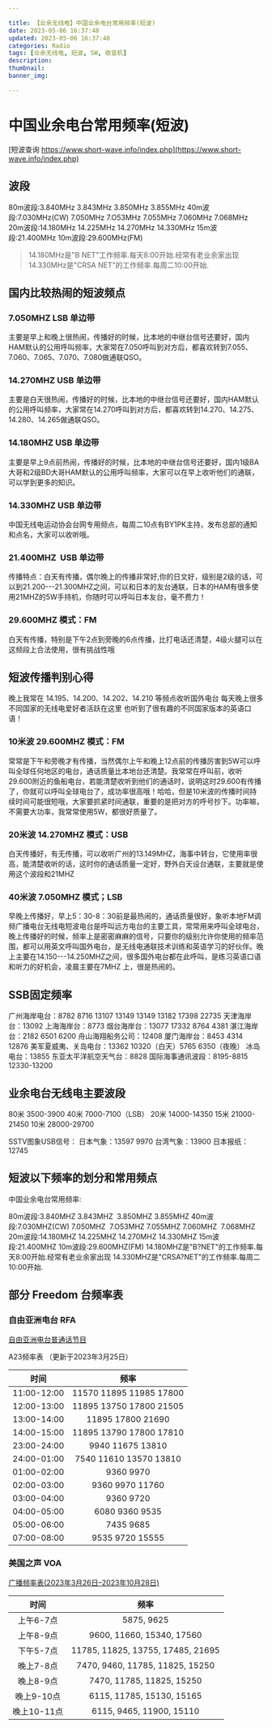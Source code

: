 ```yaml
---

title: 【业余无线电】中国业余电台常用频率(短波) 
date: 2023-05-06 16:37:48
updated: 2023-05-06 16:37:48
categories: Radio
tags: [业余无线电, 短波, SW, 收音机]
description:
thumbnail:
banner_img:

---
```


# 中国业余电台常用频率(短波)

[短波查询 https://www.short-wave.info/index.php](https://www.short-wave.info/index.php)

## 波段

80m波段:3.840MHz 3.843MHz 3.850MHz 3.855MHz
40m波段:7.030MHz(CW) 7.050MHz 7.O53MHz 7.055MHz 7.060MHz 7.068MHz
20m波段:14.180MHz 14.225MHz 14.270MHz 14.330MHz
15m波段:21.400MHz
10m波段:29.600MHz(FM)

> 14.180MHz是"B NET"工作频率.每天8:00开始.经常有老业余家出现 14.330MHz是"CRSA NET"的工作频率.每周二10:00开始.

## 国内比较热闹的短波频点

### 7.050MHZ LSB 单边带

主要是早上和晚上很热闹，传播好的时候，比本地的中继台信号还要好，国内HAM默认的公用呼叫频率，大家常在7.050呼叫到对方后，都喜欢转到7.055、7.060、7.065、7.070、7.080做通联QSO。

### 14.270MHZ USB 单边带

主要是白天很热闹，传播好的时候，比本地的中继台信号还要好，国内HAM默认的公用呼叫频率，大家常在14.270呼叫到对方后，都喜欢转到14.270、14.275、14.280、14.265做通联QSO。

### 14.180MHZ USB 单边带

主要是早上9点前热闹，传播好的时候，比本地的中继台信号还要好，国内1级BA大哥和2级BD大哥HAM默认的公用呼叫频率，大家可以在早上收听他们的通联，可以学到更多的知识。

### 14.330MHZ USB 单边带

中国无线电运动协会台网专用频点，每周二10点有BY1PK主持，发布总部的通知和点名，大家可以收听哦。

### 21.400MHZ  USB 单边带

传播特点：白天有传播，偶尔晚上的传播非常好,你的日文好，级别是2级的话，可以到21.200---21.300MHZ之间，可以和日本的友台通联，日本的HAM有很多使用21MHZ的5W手持机，你随时可以呼叫日本友台，毫不费力！

### 29.600MHZ 模式：FM

白天有传播，特别是下午2点到旁晚的6点传播，比打电话还清楚，4级火腿可以在这频段上合法使用，很有挑战性哦

## 短波传播判别心得

晚上我常在 14.195、14.200、14.202、14.210 等频点收听国外电台 每天晚上很多不同国家的无线电爱好者活跃在这里 也听到了很有趣的不同国家版本的英语口语！

### 10米波 29.600MHZ 模式：FM

常常是下午和旁晚才有传播，当然偶尔上午和晚上12点前的传播厉害到5W可以呼叫全球任何地区的电台，通话质量比本地台还清楚。我常常在呼叫前，收听29.600附近的鱼船电台，若能清楚收听到他们的通话时，说明这时29.600有传播了，你就可以呼叫全球电台了，成功率很高哦！哈哈，但是10米波的传播时间持续时间可能很短哦，大家要抓紧时间通联，重要的是把对方的呼号抄下。功率嘛，不需要大功率，我常常使用5W，都很好质量了。

### 20米波 14.270MHZ 模式：USB

白天传播好，有无传播，可以收听广州的13.149MHZ，海事中转台，它使用率很高，能清楚收听的话，这时你的通话质量一定好，野外白天设台通联，主要就是使用这个波段和21MHZ

### 40米波 7.050MHZ 模式；LSB

早晚上传播好，早上5：30-8：30前是最热闹的，通话质量很好，象听本地FM调频广播电台无线电短波电台是呼叫远方电台的主要工具，常常用来呼叫全球电台，晚上传播好的时候，频率上是密密麻麻的信号，只要你的级别允许你使用的频率范围，都可以用英文呼叫国外电台，是无线电通联技术训练和英语学习的好伙伴。晚上主要在14.150---14.250MHZ之间，很多国外电台都在此呼叫，是练习英语口语和听力的好机会，凌晨主要在7MHZ 上，很是热闹的。

## SSB固定频率

广州海岸电台：8782 8716 13107 13149 13149 13182 17398 22735
天津海岸台：13092
上海海岸台：8773
烟台海岸台：13077 17332 8764 4381
湛江海岸台：2182 6501 6200
舟山海翔船务公司：12408
厦门海岸台：8453 4314 12876
美军夏威夷、关岛电台：13362 10320（白天）5765 6350（夜晚）
冰岛电台：13855
东亚太平洋航空天气台：8828
国际海事通讯波段：8195-8815 12330-13200

## 业余电台无线电主要波段

80米 3500-3900
40米 7000-7100（LSB）
20米 14000-14350
15米 21000-21450
10米 28000-29700

SSTV图象USB信号：
日本气象：13597 9970
台湾气象：13900
日本报纸：12745

## 短波以下频率的划分和常用频点

中国业余电台常用频率:

80m波段:3.840MHZ 3.843MHZ  3.850MHZ 3.855MHZ
40m波段:7.030MHZ(CW) 7.050MHZ  7.O53MHZ 7.055MHZ 7.060MHZ  7.068MHZ
20m波段:14.180MHZ 14.225MHZ 14.270MHZ 14.330MHZ
15m波段:21.400MHZ
10m波段:29.600MHZ(FM)
14.180MHZ是"B?NET"的工作频率.每天8:00开始.经常有老业余家出现
14.330MHZ是"CRSA?NET"的工作频率.每周二10:00开始.

## 部分 Freedom 台频率表

### 自由亚洲电台 RFA

[自由亚洲电台普通话节目](https://www.rfa.org/mandarin/about/frequencies.html)

A23频率表 （更新于2023年3月25日）

|时间|频率|
| :---------: | :---------------------: |
|11:00-12:00|11570 11895 11985 17800|
|12:00-13:00|11895 13750 17800 21505|
|13:00-14:00|11895 17800 21690|
|14:00-15:00|11895 13790 17800 17810|
|23:00-24:00|9940 11675 13810|
|24:00-01:00|7540 11610 13570 13810|
|01:00-02:00|9360 9970|
|02:00-03:00|9360 9970 11760|
|03:00-04:00|9360 9720|
|04:00-05:00|6080 9360 9535|
|05:00-06:00|7435 9685|
|07:00-08:00|9535 9720 15555|

### 美国之声 VOA

[广播频率表(2023年3月26日–2023年10月28日)​](https://www.voachinese.com/p/6022.html)

|时间|频率|
| :---------: | :-------------------------------: |
|上午6-7点|5875, 9625|
|上午8-9点|9600, 11660, 15340, 17560|
|下午5-7点|11785, 11825, 13755, 17485, 21695|
|晚上7-8点|7470, 9460, 11785, 11825, 15250|
|晚上8-9点|7470, 11785, 11825, 15250|
|晚上9-10点|6115, 11785, 15130, 15165|
|晚上10-11点|6115, 9465, 11900, 15110|
